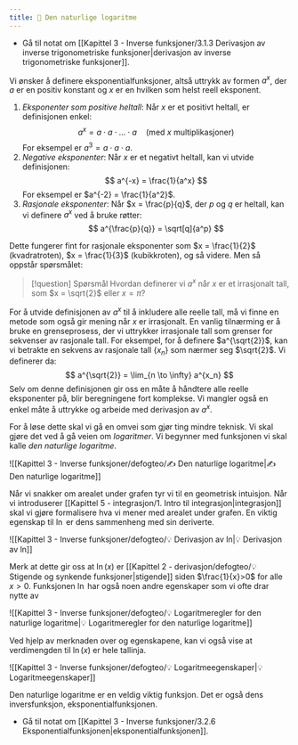 ```yaml
---
title: 📄 Den naturlige logaritme
---
```

- Gå til notat om [[Kapittel 3 - Inverse funksjoner/3.1.3 Derivasjon av inverse trigonometriske funksjoner|derivasjon av inverse trigonometriske funksjoner]].

Vi ønsker å definere eksponentialfunksjoner, altså uttrykk av formen $a^x$, der $a$ er en positiv konstant og $x$ er en hvilken som helst reell eksponent. 

1. *Eksponenter som positive heltall*: Når $x$ er et positivt heltall, er definisjonen enkel: $$ a^x = a \cdot a \cdot \ldots \cdot a \quad \text{(med $x$ multiplikasjoner)} $$ For eksempel er $a^3 = a \cdot a \cdot a$. 
2. *Negative eksponenter*: Når $x$ er et negativt heltall, kan vi utvide definisjonen: $$ a^{-x} = \frac{1}{a^x} $$ For eksempel er $a^{-2} = \frac{1}{a^2}$. 
3. *Rasjonale eksponenter*: Når $x = \frac{p}{q}$, der $p$ og $q$ er heltall, kan vi definere $a^x$ ved å bruke røtter: 
   $$
   a^{\frac{p}{q}} = \sqrt[q]{a^p} 
   $$

Dette fungerer fint for rasjonale eksponenter som $x = \frac{1}{2}$ (kvadratroten), $x = \frac{1}{3}$ (kubikkroten), og så videre. Men så oppstår spørsmålet:

> [!question] Spørsmål 
> Hvordan definerer vi $a^x$ når $x$ er et irrasjonalt tall, som $x = \sqrt{2}$ eller $x = \pi$?

For å utvide definisjonen av $a^x$ til å inkludere alle reelle tall, må vi finne en metode som også gir mening når $x$ er irrasjonalt. En vanlig tilnærming er å bruke en grenseprosess, der vi uttrykker irrasjonale tall som grenser for sekvenser av rasjonale tall. For eksempel, for å definere $a^{\sqrt{2}}$, kan vi betrakte en sekvens av rasjonale tall $\{x_n\}$ som nærmer seg $\sqrt{2}$. Vi definerer da: $$ a^{\sqrt{2}} = \lim_{n \to \infty} a^{x_n} $$ Selv om denne definisjonen gir oss en måte å håndtere alle reelle eksponenter på, blir beregningene fort komplekse. Vi mangler også en enkel måte å uttrykke og arbeide med derivasjon av $a^x$.

For å løse dette skal vi gå en omvei som gjør ting mindre teknisk. Vi skal gjøre det ved å gå veien om *logaritmer*. Vi begynner med funksjonen vi skal kalle *den naturlige logaritme*.

![[Kapittel 3 - Inverse funksjoner/defogteo/✍️ Den naturlige logaritme|✍️ Den naturlige logaritme]]

Når vi snakker om arealet under grafen tyr vi til en geometrisk intuisjon. Når vi introduserer [[Kapittel 5 - integrasjon/1. Intro til integrasjon|integrasjon]] skal vi gjøre formalisere hva vi mener med arealet under grafen. En viktig egenskap til $\ln$ er dens sammenheng med sin deriverte.

![[Kapittel 3 - Inverse funksjoner/defogteo/💡 Derivasjon av ln|💡 Derivasjon av ln]]


Merk at dette gir oss at $\ln(x)$ er  [[Kapittel 2 - derivasjon/defogteo/💡 Stigende og synkende funksjoner|stigende]] siden $\frac{1}{x}>0$ for alle $x>0$. Funksjonen $\ln$ har også noen andre egenskaper som vi ofte drar nytte av

![[Kapittel 3 - Inverse funksjoner/defogteo/💡 Logaritmeregler for den naturlige logaritme|💡 Logaritmeregler for den naturlige logaritme]]

Ved hjelp av merknaden over og egenskapene, kan vi også vise at verdimengden til $\ln(x)$ er hele tallinja. 

![[Kapittel 3 - Inverse funksjoner/defogteo/💡 Logaritmeegenskaper|💡 Logaritmeegenskaper]]


Den naturlige logaritme er en veldig viktig funksjon. Det er også dens inversfunksjon, eksponentialfunksjonen.

- Gå til notat om [[Kapittel 3 - Inverse funksjoner/3.2.6 Eksponentialfunksjonen|eksponentialfunksjonen]].